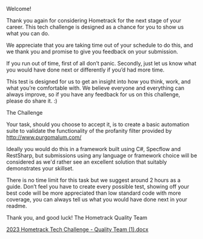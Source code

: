 Welcome!

Thank you again for considering Hometrack for the next stage of your career. This tech challenge is designed as a chance for you to show us what you can do.

We appreciate that you are taking time out of your schedule to do this, and we thank you and promise to give you feedback on your submission.

If you run out of time, first of all don’t panic. Secondly, just let us know what you would have done next or differently if you’d had more time.

This test is designed for us to get an insight into how you think, work, and what you’re comfortable with. We believe everyone and everything can always improve, so if you have any feedback for us on this challenge, please do share it. :)

The Challenge

Your task, should you choose to accept it, is to create a basic automation suite to validate the functionality of the profanity filter provided by http://www.purgomalum.com/

Ideally you would do this in a framework built using C#, Specflow and RestSharp, but submissions using any language or framework choice will be considered as we'd rather see an excellent solution that suitably demonstrates your skillset.

There is no time limit for this task but we suggest around 2 hours as a guide. Don’t feel you have to create every possible test, showing off your best code will be more appreciated than low standard code with more coverage, you can always tell us what you would have done next in your readme.

Thank you, and good luck!
The Hometrack Quality Team


[2023 Hometrack Tech Challenge - Quality Team (1).docx](https://github.com/zoopla/Hometrack-QE-Task/files/13041217/2023.Hometrack.Tech.Challenge.-.Quality.Team.1.docx)

